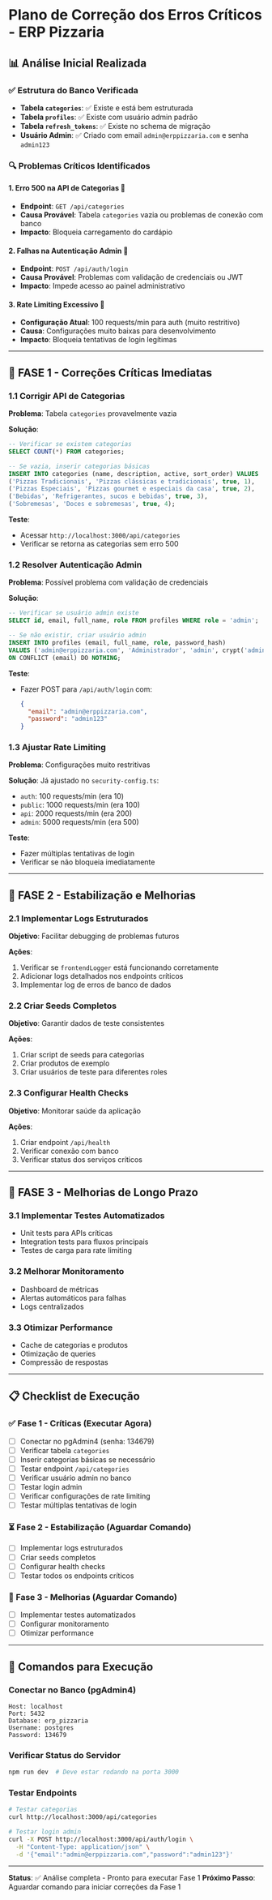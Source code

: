 # Plano de Correção dos Erros Críticos - ERP Pizzaria

## 📊 Análise Inicial Realizada

### ✅ Estrutura do Banco Verificada
- **Tabela `categories`**: ✅ Existe e está bem estruturada
- **Tabela `profiles`**: ✅ Existe com usuário admin padrão
- **Tabela `refresh_tokens`**: ✅ Existe no schema de migração
- **Usuário Admin**: ✅ Criado com email `admin@erppizzaria.com` e senha `admin123`

### 🔍 Problemas Críticos Identificados

#### 1. **Erro 500 na API de Categorias** 🔴
- **Endpoint**: `GET /api/categories`
- **Causa Provável**: Tabela `categories` vazia ou problemas de conexão com banco
- **Impacto**: Bloqueia carregamento do cardápio

#### 2. **Falhas na Autenticação Admin** 🔴
- **Endpoint**: `POST /api/auth/login`
- **Causa Provável**: Problemas com validação de credenciais ou JWT
- **Impacto**: Impede acesso ao painel administrativo

#### 3. **Rate Limiting Excessivo** 🔴
- **Configuração Atual**: 100 requests/min para auth (muito restritivo)
- **Causa**: Configurações muito baixas para desenvolvimento
- **Impacto**: Bloqueia tentativas de login legítimas

---

## 🎯 FASE 1 - Correções Críticas Imediatas

### 1.1 Corrigir API de Categorias

**Problema**: Tabela `categories` provavelmente vazia

**Solução**:
```sql
-- Verificar se existem categorias
SELECT COUNT(*) FROM categories;

-- Se vazia, inserir categorias básicas
INSERT INTO categories (name, description, active, sort_order) VALUES
('Pizzas Tradicionais', 'Pizzas clássicas e tradicionais', true, 1),
('Pizzas Especiais', 'Pizzas gourmet e especiais da casa', true, 2),
('Bebidas', 'Refrigerantes, sucos e bebidas', true, 3),
('Sobremesas', 'Doces e sobremesas', true, 4);
```

**Teste**:
- Acessar `http://localhost:3000/api/categories`
- Verificar se retorna as categorias sem erro 500

### 1.2 Resolver Autenticação Admin

**Problema**: Possível problema com validação de credenciais

**Solução**:
```sql
-- Verificar se usuário admin existe
SELECT id, email, full_name, role FROM profiles WHERE role = 'admin';

-- Se não existir, criar usuário admin
INSERT INTO profiles (email, full_name, role, password_hash) 
VALUES ('admin@erppizzaria.com', 'Administrador', 'admin', crypt('admin123', gen_salt('bf')))
ON CONFLICT (email) DO NOTHING;
```

**Teste**:
- Fazer POST para `/api/auth/login` com:
  ```json
  {
    "email": "admin@erppizzaria.com",
    "password": "admin123"
  }
  ```

### 1.3 Ajustar Rate Limiting

**Problema**: Configurações muito restritivas

**Solução**: Já ajustado no `security-config.ts`:
- `auth`: 100 requests/min (era 10)
- `public`: 1000 requests/min (era 100)
- `api`: 2000 requests/min (era 200)
- `admin`: 5000 requests/min (era 500)

**Teste**:
- Fazer múltiplas tentativas de login
- Verificar se não bloqueia imediatamente

---

## 🎯 FASE 2 - Estabilização e Melhorias

### 2.1 Implementar Logs Estruturados

**Objetivo**: Facilitar debugging de problemas futuros

**Ações**:
1. Verificar se `frontendLogger` está funcionando corretamente
2. Adicionar logs detalhados nos endpoints críticos
3. Implementar log de erros de banco de dados

### 2.2 Criar Seeds Completos

**Objetivo**: Garantir dados de teste consistentes

**Ações**:
1. Criar script de seeds para categorias
2. Criar produtos de exemplo
3. Criar usuários de teste para diferentes roles

### 2.3 Configurar Health Checks

**Objetivo**: Monitorar saúde da aplicação

**Ações**:
1. Criar endpoint `/api/health`
2. Verificar conexão com banco
3. Verificar status dos serviços críticos

---

## 🎯 FASE 3 - Melhorias de Longo Prazo

### 3.1 Implementar Testes Automatizados
- Unit tests para APIs críticas
- Integration tests para fluxos principais
- Testes de carga para rate limiting

### 3.2 Melhorar Monitoramento
- Dashboard de métricas
- Alertas automáticos para falhas
- Logs centralizados

### 3.3 Otimizar Performance
- Cache de categorias e produtos
- Otimização de queries
- Compressão de respostas

---

## 📋 Checklist de Execução

### ✅ Fase 1 - Críticas (Executar Agora)
- [ ] Conectar no pgAdmin4 (senha: 134679)
- [ ] Verificar tabela `categories`
- [ ] Inserir categorias básicas se necessário
- [ ] Testar endpoint `/api/categories`
- [ ] Verificar usuário admin no banco
- [ ] Testar login admin
- [ ] Verificar configurações de rate limiting
- [ ] Testar múltiplas tentativas de login

### ⏳ Fase 2 - Estabilização (Aguardar Comando)
- [ ] Implementar logs estruturados
- [ ] Criar seeds completos
- [ ] Configurar health checks
- [ ] Testar todos os endpoints críticos

### 🔮 Fase 3 - Melhorias (Aguardar Comando)
- [ ] Implementar testes automatizados
- [ ] Configurar monitoramento
- [ ] Otimizar performance

---

## 🚀 Comandos para Execução

### Conectar no Banco (pgAdmin4)
```
Host: localhost
Port: 5432
Database: erp_pizzaria
Username: postgres
Password: 134679
```

### Verificar Status do Servidor
```bash
npm run dev  # Deve estar rodando na porta 3000
```

### Testar Endpoints
```bash
# Testar categorias
curl http://localhost:3000/api/categories

# Testar login admin
curl -X POST http://localhost:3000/api/auth/login \
  -H "Content-Type: application/json" \
  -d '{"email":"admin@erppizzaria.com","password":"admin123"}'
```

---

**Status**: ✅ Análise completa - Pronto para executar Fase 1
**Próximo Passo**: Aguardar comando para iniciar correções da Fase 1